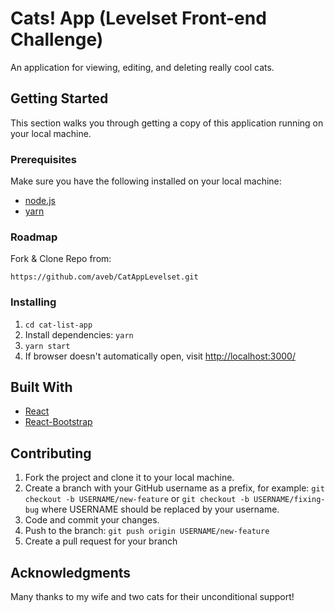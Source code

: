 # Cats! App (Levelset Front-end Challenge)

An application for viewing, editing, and deleting really cool cats.

## Getting Started

This section walks you through getting a copy of this application running on your local machine.

### Prerequisites

Make sure you have the following installed on your local machine:
 - [node.js](https://nodejs.org/en/)
 - [yarn](https://yarnpkg.com/lang/en/docs/install/#mac-stable)

### Roadmap

Fork & Clone Repo from:

`https://github.com/aveb/CatAppLevelset.git`

### Installing

1. `cd cat-list-app`
2. Install dependencies: `yarn`
3. `yarn start`
4. If browser doesn't automatically open, visit <http://localhost:3000/>

## Built With

 * [React](https://reactjs.org/)
 * [React-Bootstrap](https://react-bootstrap-v3.netlify.com/)

## Contributing

1. Fork the project and clone it to your local machine.
2. Create a branch with your GitHub username as a prefix, for example: `git checkout -b USERNAME/new-feature` or `git checkout -b USERNAME/fixing-bug` where USERNAME should be replaced by your username.
3. Code and commit your changes.
4. Push to the branch: `git push origin USERNAME/new-feature`
5. Create a pull request for your branch

## Acknowledgments

Many thanks to my wife and two cats for their unconditional support!

